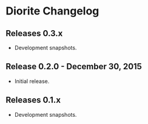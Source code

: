 Diorite Changelog
=================
Releases 0.3.x
--------------

  * Development snapshots.
  
Release 0.2.0 - December 30, 2015
---------------------------------

  * Initial release.

Releases 0.1.x
--------------

  * Development snapshots.
